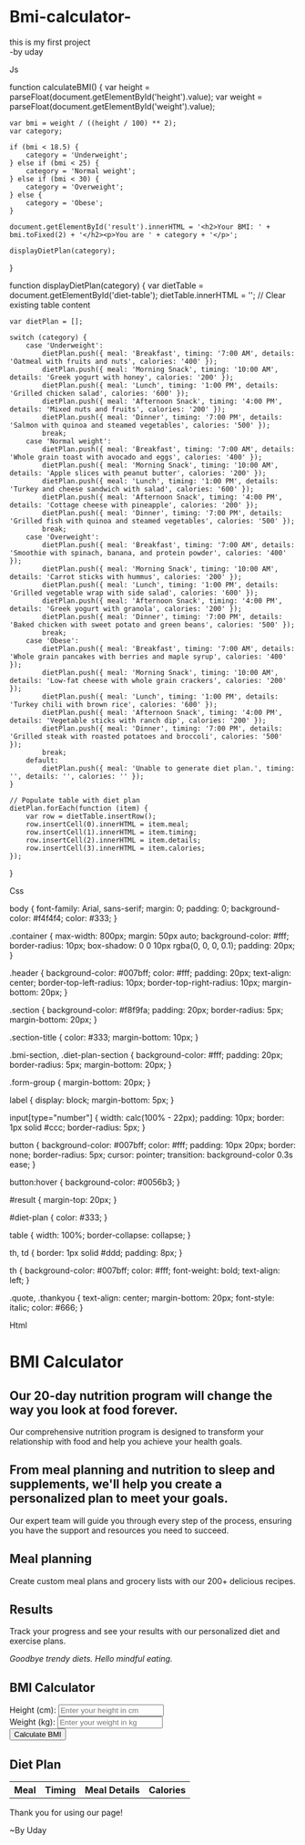 # Bmi-calculator-

this is my first project 
<br>
-by uday


Js 



function calculateBMI() {
    var height = parseFloat(document.getElementById('height').value);
    var weight = parseFloat(document.getElementById('weight').value);

    var bmi = weight / ((height / 100) ** 2);
    var category;

    if (bmi < 18.5) {
        category = 'Underweight';
    } else if (bmi < 25) {
        category = 'Normal weight';
    } else if (bmi < 30) {
        category = 'Overweight';
    } else {
        category = 'Obese';
    }

    document.getElementById('result').innerHTML = '<h2>Your BMI: ' + bmi.toFixed(2) + '</h2><p>You are ' + category + '</p>';

    displayDietPlan(category);
}

function displayDietPlan(category) {
    var dietTable = document.getElementById('diet-table');
    dietTable.innerHTML = ''; // Clear existing table content

    var dietPlan = [];

    switch (category) {
        case 'Underweight':
            dietPlan.push({ meal: 'Breakfast', timing: '7:00 AM', details: 'Oatmeal with fruits and nuts', calories: '400' });
            dietPlan.push({ meal: 'Morning Snack', timing: '10:00 AM', details: 'Greek yogurt with honey', calories: '200' });
            dietPlan.push({ meal: 'Lunch', timing: '1:00 PM', details: 'Grilled chicken salad', calories: '600' });
            dietPlan.push({ meal: 'Afternoon Snack', timing: '4:00 PM', details: 'Mixed nuts and fruits', calories: '200' });
            dietPlan.push({ meal: 'Dinner', timing: '7:00 PM', details: 'Salmon with quinoa and steamed vegetables', calories: '500' });
            break;
        case 'Normal weight':
            dietPlan.push({ meal: 'Breakfast', timing: '7:00 AM', details: 'Whole grain toast with avocado and eggs', calories: '400' });
            dietPlan.push({ meal: 'Morning Snack', timing: '10:00 AM', details: 'Apple slices with peanut butter', calories: '200' });
            dietPlan.push({ meal: 'Lunch', timing: '1:00 PM', details: 'Turkey and cheese sandwich with salad', calories: '600' });
            dietPlan.push({ meal: 'Afternoon Snack', timing: '4:00 PM', details: 'Cottage cheese with pineapple', calories: '200' });
            dietPlan.push({ meal: 'Dinner', timing: '7:00 PM', details: 'Grilled fish with quinoa and steamed vegetables', calories: '500' });
            break;
        case 'Overweight':
            dietPlan.push({ meal: 'Breakfast', timing: '7:00 AM', details: 'Smoothie with spinach, banana, and protein powder', calories: '400' });
            dietPlan.push({ meal: 'Morning Snack', timing: '10:00 AM', details: 'Carrot sticks with hummus', calories: '200' });
            dietPlan.push({ meal: 'Lunch', timing: '1:00 PM', details: 'Grilled vegetable wrap with side salad', calories: '600' });
            dietPlan.push({ meal: 'Afternoon Snack', timing: '4:00 PM', details: 'Greek yogurt with granola', calories: '200' });
            dietPlan.push({ meal: 'Dinner', timing: '7:00 PM', details: 'Baked chicken with sweet potato and green beans', calories: '500' });
            break;
        case 'Obese':
            dietPlan.push({ meal: 'Breakfast', timing: '7:00 AM', details: 'Whole grain pancakes with berries and maple syrup', calories: '400' });
            dietPlan.push({ meal: 'Morning Snack', timing: '10:00 AM', details: 'Low-fat cheese with whole grain crackers', calories: '200' });
            dietPlan.push({ meal: 'Lunch', timing: '1:00 PM', details: 'Turkey chili with brown rice', calories: '600' });
            dietPlan.push({ meal: 'Afternoon Snack', timing: '4:00 PM', details: 'Vegetable sticks with ranch dip', calories: '200' });
            dietPlan.push({ meal: 'Dinner', timing: '7:00 PM', details: 'Grilled steak with roasted potatoes and broccoli', calories: '500' });
            break;
        default:
            dietPlan.push({ meal: 'Unable to generate diet plan.', timing: '', details: '', calories: '' });
    }

    // Populate table with diet plan
    dietPlan.forEach(function (item) {
        var row = dietTable.insertRow();
        row.insertCell(0).innerHTML = item.meal;
        row.insertCell(1).innerHTML = item.timing;
        row.insertCell(2).innerHTML = item.details;
        row.insertCell(3).innerHTML = item.calories;
    });
}





Css


body {
    font-family: Arial, sans-serif;
    margin: 0;
    padding: 0;
    background-color: #f4f4f4;
    color: #333;
}

.container {
    max-width: 800px;
    margin: 50px auto;
    background-color: #fff;
    border-radius: 10px;
    box-shadow: 0 0 10px rgba(0, 0, 0, 0.1);
    padding: 20px;
}

.header {
    background-color: #007bff;
    color: #fff;
    padding: 20px;
    text-align: center;
    border-top-left-radius: 10px;
    border-top-right-radius: 10px;
    margin-bottom: 20px;
}

.section {
    background-color: #f8f9fa;
    padding: 20px;
    border-radius: 5px;
    margin-bottom: 20px;
}

.section-title {
    color: #333;
    margin-bottom: 10px;
}

.bmi-section, .diet-plan-section {
    background-color: #fff;
    padding: 20px;
    border-radius: 5px;
    margin-bottom: 20px;
}

.form-group {
    margin-bottom: 20px;
}

label {
    display: block;
    margin-bottom: 5px;
}

input[type="number"] {
    width: calc(100% - 22px);
    padding: 10px;
    border: 1px solid #ccc;
    border-radius: 5px;
}

button {
    background-color: #007bff;
    color: #fff;
    padding: 10px 20px;
    border: none;
    border-radius: 5px;
    cursor: pointer;
    transition: background-color 0.3s ease;
}

button:hover {
    background-color: #0056b3;
}

#result {
    margin-top: 20px;
}

#diet-plan {
    color: #333;
}

table {
    width: 100%;
    border-collapse: collapse;
}

th, td {
    border: 1px solid #ddd;
    padding: 8px;
}

th {
    background-color: #007bff;
    color: #fff;
    font-weight: bold;
    text-align: left;
}

.quote, .thankyou {
    text-align: center;
    margin-bottom: 20px;
    font-style: italic;
    color: #666;
}






Html





<!DOCTYPE html>
<html lang="en">
<head>
    <meta charset="UTF-8">
    <meta name="viewport" content="width=device-width, initial-scale=1.0">
    <title>BMI Calculator</title>
    <link rel="stylesheet" href="styles.css">
</head>
<body>
<div class="container">
    <div class="header">
        <h1>BMI Calculator</h1>
    </div>
    <div class="section">
        <h2 class="section-title">Our 20-day nutrition program will change the way you look at food forever.</h2>
        <p>Our comprehensive nutrition program is designed to transform your relationship with food and help you achieve your health goals.</p>
    </div>
    <div class="section">
        <h2 class="section-title">From meal planning and nutrition to sleep and supplements, we'll help you create a personalized plan to meet your goals.</h2>
        <p>Our expert team will guide you through every step of the process, ensuring you have the support and resources you need to succeed.</p>
    </div>
    <div class="section">
        <h2 class="section-title">Meal planning</h2>
        <p>Create custom meal plans and grocery lists with our 200+ delicious recipes.</p>
    </div>
    <div class="section">
        <h2 class="section-title">Results</h2>
        <p>Track your progress and see your results with our personalized diet and exercise plans.</p>
    </div>
    <div class="quote">
        <p><em>Goodbye trendy diets. Hello mindful eating.</em></p>
    </div>
    <div class="bmi-section">
        <h2 class="section-title">BMI Calculator</h2>
        <form id="bmi-form">
            <div class="form-group">
                <label for="height">Height (cm):</label>
                <input type="number" id="height" placeholder="Enter your height in cm">
            </div>
            <div class="form-group">
                <label for="weight">Weight (kg):</label>
                <input type="number" id="weight" placeholder="Enter your weight in kg">
            </div>
            <button type="button" onclick="calculateBMI()">Calculate BMI</button>
        </form>
        <div id="result"></div>
    </div>
    <div class="diet-plan-section">
        <h2 class="section-title">Diet Plan</h2>
        <div id="diet-plan">
            <table id="diet-table">
                <tr>
                    <th>Meal</th>
                    <th>Timing</th>
                    <th>Meal Details</th>
                    <th>Calories</th>
                </tr>
            </table>
        </div>
    </div>
</div>
  <div class="thankyou">
        <p>Thank you for using our page! </p>
~By Uday 
    </div>
<script src="script.js"></script>
</body>
</html>
